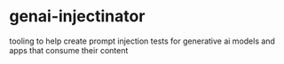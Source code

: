 # genai-injectinator
tooling to help create prompt injection tests for generative ai models and apps that consume their content
